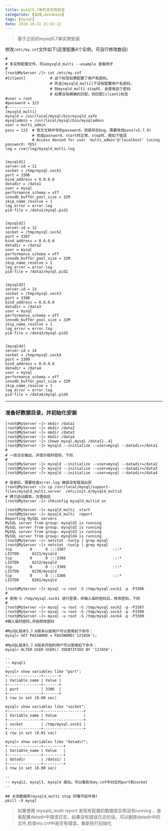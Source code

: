 ```yaml
---
title: mysql5.7单机多实例安装
categories: [运维,database]
tags: [mysql]
date: 2019-10-31 21:41:22
---
```


> 基于之前的mysql5.7单实例安装

修改`/etc/my.cnf`文件如下(这里配置4个实例，可自行修改数目)

    #
    # 多实例配置文件，可以mysqld_multi --example 查看例子
    #
    [root@MyServer /]> cat /etc/my.cnf 
    #[client]           # 这个标签如果配置了用户和密码，
                        # 并且[mysqld_multi]下没有配置用户名密码，
                        # 则mysqld_multi stop时, 会使用这个密码
                        # 如果没有精确的匹配，则匹配[client]标签
    #user = root        
    #password = 123
    #-------------
    [mysqld_multi]
    mysqld = /usr/local/mysql/bin/mysqld_safe
    mysqladmin = /usr/local/mysql/bin/mysqladmin
    user = multi_admin
    pass = 123  # 官方文档中写的password，但是存在bug，需要改成pass(v5.7.9)
                # 写成password，start时正常，stop时，报如下错误
                # Access denied for user 'multi_admin'@'localhost' (using password: YES)
    log = /var/log/mysqld_multi.log
    
    
    [mysqld1]            
    server-id = 11
    socket = /tmp/mysql.sock1
    port = 3306
    bind_address = 0.0.0.0
    datadir = /data1
    user = mysql
    performance_schema = off
    innodb_buffer_pool_size = 32M
    skip_name_resolve = 1
    log_error = error.log
    pid-file = /data1/mysql.pid1
    
    
    [mysqld2]
    server-id = 12
    socket = /tmp/mysql.sock2
    port = 3307
    bind_address = 0.0.0.0
    datadir = /data2
    user = mysql
    performance_schema = off
    innodb_buffer_pool_size = 32M
    skip_name_resolve = 1
    log_error = error.log
    pid-file = /data2/mysql.pid2
    
    
    [mysqld3]
    server-id = 13
    socket = /tmp/mysql.sock3
    port = 3308
    bind_address = 0.0.0.0
    datadir = /data3
    user = mysql
    performance_schema = off
    innodb_buffer_pool_size = 32M
    skip_name_resolve = 1
    log_error = error.log
    pid-file = /data3/mysql.pid3
    
    
    [mysqld4]
    server-id = 14
    socket = /tmp/mysql.sock4
    port = 3309
    bind_address = 0.0.0.0
    datadir = /data4
    user = mysql
    performance_schema = off
    innodb_buffer_pool_size = 32M
    skip_name_resolve = 1
    log_error = error.log
    pid-file = /data4/mysql.pid4

---

###  准备好数据目录，并初始化安装

    [root@MyServer ~]> mkdir /data1
    [root@MyServer ~]> mkdir /data2
    [root@MyServer ~]> mkdir /data3
    [root@MyServer ~]> mkdir /data4
    [root@MyServer ~]> chown mysql.mysql /data{1..4}
    [root@MyServer ~]> mysqld --initialize --user=mysql --datadir=/data1
    #
    # 一些日志输出，并提示临时密码，下同
    #
    [root@MyServer ~]> mysqld --initialize --user=mysql --datadir=/data2
    [root@MyServer ~]> mysqld --initialize --user=mysql --datadir=/data3
    [root@MyServer ~]> mysqld --initialize --user=mysql --datadir=/data4  
    
    # 安装后，需要检查error.log 确保没有错误出现
    [root@MyServer ~]> cp /usr/local/mysql/support-files/mysqld_multi.server  /etc/init.d/mysqld_multid 
    # 拷贝启动脚本，方便自启
    [root@MyServer ~]> chkconfig mysqld_multid on  
    
    [root@MyServer ~]> mysqld_multi  start
    [root@MyServer ~]> mysqld_multi  report
    Reporting MySQL servers
    MySQL server from group: mysqld1 is running
    MySQL server from group: mysqld2 is running
    MySQL server from group: mysqld3 is running
    MySQL server from group: mysqld4 is running
    [root@MyServer ~]> netstat -tunlp | grep mysql
    [root@MyServer ~]> netstat -tunlp | grep mysql
    tcp        0      0 :::3307                     :::*                        LISTEN      6221/mysqld         
    tcp        0      0 :::3308                     :::*                        LISTEN      6232/mysqld         
    tcp        0      0 :::3309                     :::*                        LISTEN      6238/mysqld         
    tcp        0      0 :::3306                     :::*                        LISTEN      6201/mysqld         
    
    [root@MyServer ~]> mysql -u root -S /tmp/mysql.sock1 -p -P3306
    #
    # 使用-S /tmp/mysql.sock1 进行登录，并输入临时密码后，修改密码，下同
    #
    [root@MyServer ~]> mysql -u root -S /tmp/mysql.sock2 -p -P3307
    [root@MyServer ~]> mysql -u root -S /tmp/mysql.sock3 -p -P3308
    [root@MyServer ~]> mysql -u root -S /tmp/mysql.sock4 -p -P3309
    #输入临时密码,开始修改密码
    
    #MySQL版本5.7.6版本以前用户可以使用如下命令：
    mysql> SET PASSWORD = PASSWORD('123456'); 
    
    #MySQL版本5.7.6版本开始的用户可以使用如下命令：
    mysql> ALTER USER USER() IDENTIFIED BY '123456';  
    
    --
    -- mysql1
    --
    mysql> show variables like "port"; 
    +---------------+-------+
    | Variable_name | Value |
    +---------------+-------+
    | port          | 3306  |
    +---------------+-------+
    1 row in set (0.00 sec)
    
    mysql> show variables like "socket";
    +---------------+------------------+
    | Variable_name | Value            |
    +---------------+------------------+
    | socket        | /tmp/mysql.sock1 |
    +---------------+------------------+
    1 row in set (0.01 sec)
    
    mysql> show variables like "datadir";
    +---------------+---------+
    | Variable_name | Value   |
    +---------------+---------+
    | datadir       | /data1/ |
    +---------------+---------+
    1 row in set (0.00 sec)
       
    --
    -- mysql2, mysql3, mysql4 类似。可以看到与my.cnf中对应的port和socket
    --
    
    ## 关闭数据库(mysqld_multi stop 好像不起作用)
    pkill -9 mysql  
    

> 如果使用    mysqld_multi report 发现有配置的数据库实例没有running ，查看配置datadir中错误日志，如果没有错误日志的话，可以删除datadir中的文件,检查my.cnf中是否有错误，重新执行初始化